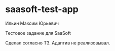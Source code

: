 # saasoft-test-app

Ильин Максим Юрьевич

Тестовое задание для SaaSoft


Сделал согласно ТЗ. Адаптив не реализовывал.
